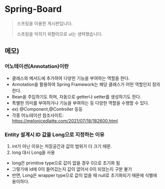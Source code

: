 # Spring-Board
> 스프링을 이용한 게시판입니다.
>  
> 스프링을 익히기 위함이므로 ui는 생략했습니다.


## 메모)
### 어노테이션(Annotation)이란
- 클래스와 메서드에 추가하여 다양한 기능을 부여하는 역할을 한다. 
- Annotation을 활용하여 Spring Framework는 해당 클래스가 어떤 역할인지 정의한다.
- Bean을 주입하기도 하며, 자동으로 getter나 setter를 생성하기도 한다. 
- 특별한 의미를 부여하거나 기능을 부여하는 등 다양한 역할을 수행할 수 있다.
- ex) @Component,@Controller 등등
- 각종 어노테이션 참조사이트: https://melonicedlatte.com/2021/07/18/182600.html
 
### Entity 설계시 ID 값을 Long으로 지정하는 이유
1. int가 아닌 이유는 저장공간과 값의 범위가 더 크기 때문.
2. long 대시 Long을 사용
- long은 primitive type으로 값이 없을 경우 0으로 초기화 됨
- 그렇기에 id에 0이 들어갔는지 값이 없어서 0이 되었는지 구분 불가
- 반면, Long은 wrapper type으로 값이 없을 때 null로 초기화되기 때문에 식별에 용이하다.

